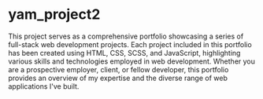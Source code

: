 # yam_project2
This project serves as a comprehensive portfolio showcasing a series of full-stack web development projects. Each project included in this portfolio has been created using HTML, CSS, SCSS, and JavaScript, highlighting various skills and technologies employed in web development. Whether you are a prospective employer, client, or fellow developer, this portfolio provides an overview of my expertise and the diverse range of web applications I've built.
